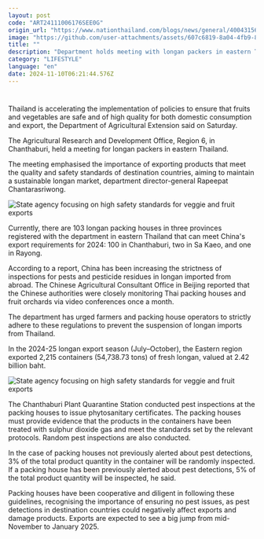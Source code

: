 ```yaml
---
layout: post
code: "ART24111006176SEE0G"
origin_url: "https://www.nationthailand.com/blogs/news/general/40043156"
image: "https://github.com/user-attachments/assets/607c6819-8a04-4fb9-8a7f-a270d7be5962"
title: ""
description: "Department holds meeting with longan packers in eastern Thailand"
category: "LIFESTYLE"
language: "en"
date: 2024-11-10T06:21:44.576Z
---
```


# 









Thailand is accelerating the implementation of policies to ensure that fruits and vegetables are safe and of high quality for both domestic consumption and export, the Department of Agricultural Extension said on Saturday.

The Agricultural Research and Development Office, Region 6, in Chanthaburi, held a meeting for longan packers in eastern Thailand.

The meeting emphasised the importance of exporting products that meet the quality and safety standards of destination countries, aiming to maintain a sustainable longan market, department director-general Rapeepat Chantarasriwong.

  ![State agency focusing on high safety standards for veggie and fruit exports](https://github.com/user-attachments/assets/8ec0b93a-6fe2-4582-8293-07ae8eb23c15)

Currently, there are 103 longan packing houses in three provinces registered with the department in eastern Thailand that can meet China's export requirements for 2024: 100 in Chanthaburi, two in Sa Kaeo, and one in Rayong.

According to a report, China has been increasing the strictness of inspections for pests and pesticide residues in longan imported from abroad. The Chinese Agricultural Consultant Office in Beijing reported that the Chinese authorities were closely monitoring Thai packing houses and fruit orchards via video conferences once a month.

The department has urged farmers and packing house operators to strictly adhere to these regulations to prevent the suspension of longan imports from Thailand.

In the 2024-25 longan export season (July–October), the Eastern region exported 2,215 containers (54,738.73 tons) of fresh longan, valued at 2.42 billion baht.

  ![State agency focusing on high safety standards for veggie and fruit exports](https://github.com/user-attachments/assets/4099dd8c-2076-47dc-8e06-8d6e4786e8a6)

The Chanthaburi Plant Quarantine Station conducted pest inspections at the packing houses to issue phytosanitary certificates. The packing houses must provide evidence that the products in the containers have been treated with sulphur dioxide gas and meet the standards set by the relevant protocols. Random pest inspections are also conducted.

In the case of packing houses not previously alerted about pest detections, 3% of the total product quantity in the container will be randomly inspected. If a packing house has been previously alerted about pest detections, 5% of the total product quantity will be inspected, he said.

Packing houses have been cooperative and diligent in following these guidelines, recognising the importance of ensuring no pest issues, as pest detections in destination countries could negatively affect exports and damage products. Exports are expected to see a big jump from mid-November to January 2025.

